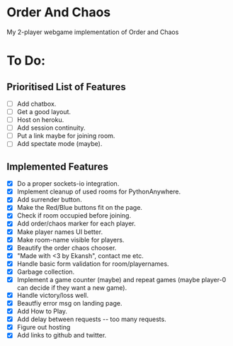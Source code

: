 # Order And Chaos
My 2-player webgame implementation of Order and Chaos

# To Do:
## Prioritised List of Features
- [ ] Add chatbox.
- [ ] Get a good layout.
- [ ] Host on heroku.
- [ ] Add session continuity.
- [ ] Put a link maybe for joining room.
- [ ] Add spectate mode (maybe).

## Implemented Features
- [x] Do a proper sockets-io integration.
- [x] Implement cleanup of used rooms for PythonAnywhere.
- [x] Add surrender button.
- [x] Make the Red/Blue buttons fit on the page. 
- [x] Check if room occupied before joining.
- [x] Add order/chaos marker for each player.
- [x] Make player names UI better.
- [x] Make room-name visible for players.
- [x] Beautify the order chaos chooser.
- [x] "Made with <3 by Ekansh", contact me etc.
- [x] Handle basic form validation for room/playernames.
- [x] Garbage collection.
- [x] Implement a game counter (maybe) and repeat games (maybe player-0 can decide if they want a new game).
- [x] Handle victory/loss well.
- [x] Beautfiy error msg on landing page.
- [x] Add How to Play.
- [x] Add delay between requests -- too many requests.
- [x] Figure out hosting
- [x] Add links to github and twitter.